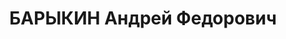 ---
title: БАРЫКИН Андрей Федорович
description: 'Род. в 1899, член ВКП(б). Проживал: г. Оренбург. Секретарь Кировского
  райкома ВКП(б)

  Приговор: ВК ВС СССР, 28.01.1938 – ВМН.

  Реабилитирован март 1957'
---